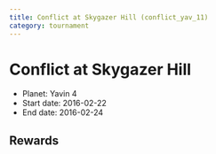 ```yaml
---
title: Conflict at Skygazer Hill (conflict_yav_11)
category: tournament
---
```

# Conflict at Skygazer Hill

  * Planet: Yavin 4
  * Start date: 2016-02-22
  * End date: 2016-02-24

## Rewards

